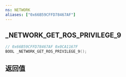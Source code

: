 ```yaml
---
ns: NETWORK
aliases: ["0x66B59CFFD78467AF"]
---
```

## _NETWORK_GET_ROS_PRIVILEGE_9

```c
// 0x66B59CFFD78467AF 0x0CA1167F
BOOL _NETWORK_GET_ROS_PRIVILEGE_9();
```


## 返回值
